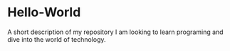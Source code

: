 # Hello-World
A short description of my repository
I am looking to learn programing and dive into the world of technology.
